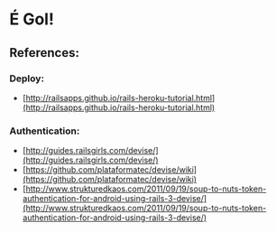 # É Gol!

## References:

### Deploy:

- [http://railsapps.github.io/rails-heroku-tutorial.html](http://railsapps.github.io/rails-heroku-tutorial.html)

### Authentication:

- [http://guides.railsgirls.com/devise/](http://guides.railsgirls.com/devise/)
- [https://github.com/plataformatec/devise/wiki](https://github.com/plataformatec/devise/wiki)
- [http://www.strukturedkaos.com/2011/09/19/soup-to-nuts-token-authentication-for-android-using-rails-3-devise/](http://www.strukturedkaos.com/2011/09/19/soup-to-nuts-token-authentication-for-android-using-rails-3-devise/)
